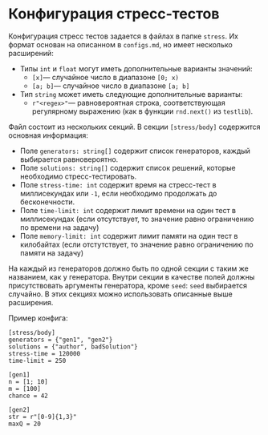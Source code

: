 # Конфигурация стресс-тестов

Конфигурация стресс тестов задается в файлах в папке `stress`. Их формат основан на описанном в `configs.md`, но имеет несколько расширений:

* Типы `int` и `float` могут иметь дополнительные варианты значений:
  * `[x]`&mdash; случайное число в диапазоне `[0; x)`
  * `[a; b]`&mdash; случайное число в диапазоне `[a; b]`
* Тип `string` может иметь следующие дополнительные варианты:
  * `r"<regex>"`&mdash; равновероятная строка, соответствующая регулярному выражению (как в функции `rnd.next()` из `testlib`).

Файл состоит из нескольких секций. В секции `[stress/body]` содержится основная информация:

* Поле `generators: string[]` содержит список генераторов, каждый выбирается равновероятно.
* Поле `solutions: string[]` содержит список решений, которые необходимо стресс-тестировать.
* Поле `stress-time: int` содержит время на стресс-тест в миллисекундах или `-1`, если необходимо продолжать до бесконечности.
* Поле `time-limit: int` содержит лимит времени на один тест в миллисекундах (если отсутствует, то значение равно ограничению по времени на задачу)
* Поле `memory-limit: int` содержит лимит памяти на один тест в килобайтах (если отстутствует, то значение равно ограничению по памяти на задачу)

На каждый из генераторов должно быть по одной секции с таким же названием, как у генератора. Внутри секции в качестве полей должны присутствовать аргументы генератора, кроме `seed`: `seed` выбирается случайно. В этих секциях можно использовать описанные выше расширения.

Пример конфига:

~~~~~
[stress/body]
generators = {"gen1", "gen2"}
solutions = {"author", badSolution"}
stress-time = 120000
time-limit = 250

[gen1]
n = [1; 10]
m = [100]
chance = 42

[gen2]
str = r"[0-9]{1,3}"
maxQ = 20
~~~~~
